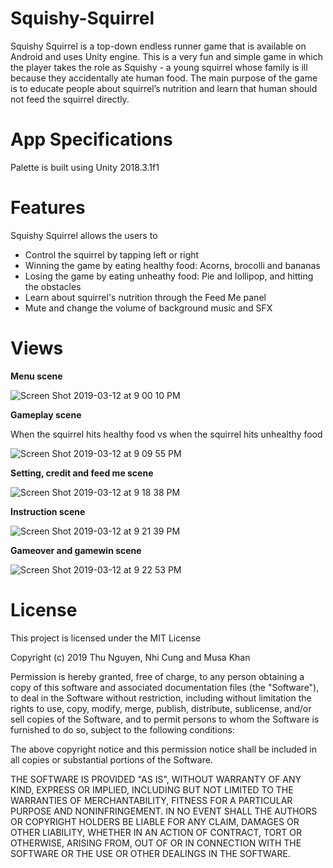# Squishy-Squirrel
Squishy Squirrel is a top-down endless runner game that is available on Android and uses Unity engine. This is a very fun and simple game in which the player takes the role as Squishy - a young squirrel whose family is ill because they accidentally ate human food. The main purpose of the game is to educate people about squirrel’s nutrition and learn that human should not feed the squirrel directly. 

# App Specifications
Palette is built using Unity 2018.3.1f1 

# Features
Squishy Squirrel allows the users to
- Control the squirrel by tapping left or right
- Winning the game by eating healthy food: Acorns, brocolli and bananas
- Losing the game by eating unheathy food: Pie and lollipop, and hitting the obstacles
- Learn about squirrel's nutrition through the Feed Me panel
- Mute and change the volume of background music and SFX

# Views

**Menu scene**

![Screen Shot 2019-03-12 at 9 00 10 PM](https://user-images.githubusercontent.com/40749903/54248224-dc075100-4509-11e9-8d1d-9403ec7f2cf1.png)


**Gameplay scene**

When the squirrel hits healthy food vs when the squirrel hits unhealthy food

![Screen Shot 2019-03-12 at 9 09 55 PM](https://user-images.githubusercontent.com/40749903/54248589-42d93a00-450b-11e9-9b84-77048985fca4.png)


**Setting, credit and feed me scene**

![Screen Shot 2019-03-12 at 9 18 38 PM](https://user-images.githubusercontent.com/40749903/54249008-9730e980-450c-11e9-97a6-473f83f0a80f.png)

**Instruction scene**


![Screen Shot 2019-03-12 at 9 21 39 PM](https://user-images.githubusercontent.com/40749903/54249071-d95a2b00-450c-11e9-8817-5930016ff97a.png)



**Gameover and gamewin scene**

![Screen Shot 2019-03-12 at 9 22 53 PM](https://user-images.githubusercontent.com/40749903/54249118-04447f00-450d-11e9-9958-e77f0a88e310.png)



# License
This project is licensed under the MIT License

Copyright (c) 2019 Thu Nguyen, Nhi Cung and Musa Khan

Permission is hereby granted, free of charge, to any person obtaining a copy of this software and associated documentation files (the "Software"), to deal in the Software without restriction, including without limitation the rights to use, copy, modify, merge, publish, distribute, sublicense, and/or sell copies of the Software, and to permit persons to whom the Software is furnished to do so, subject to the following conditions:

The above copyright notice and this permission notice shall be included in all copies or substantial portions of the Software.

THE SOFTWARE IS PROVIDED "AS IS", WITHOUT WARRANTY OF ANY KIND, EXPRESS OR IMPLIED, INCLUDING BUT NOT LIMITED TO THE WARRANTIES OF MERCHANTABILITY, FITNESS FOR A PARTICULAR PURPOSE AND NONINFRINGEMENT. IN NO EVENT SHALL THE AUTHORS OR COPYRIGHT HOLDERS BE LIABLE FOR ANY CLAIM, DAMAGES OR OTHER LIABILITY, WHETHER IN AN ACTION OF CONTRACT, TORT OR OTHERWISE, ARISING FROM, OUT OF OR IN CONNECTION WITH THE SOFTWARE OR THE USE OR OTHER DEALINGS IN THE SOFTWARE.
